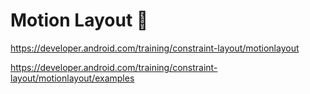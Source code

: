 # Motion Layout :dolphin:

https://developer.android.com/training/constraint-layout/motionlayout

https://developer.android.com/training/constraint-layout/motionlayout/examples
